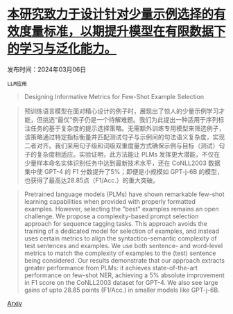 # [本研究致力于设计针对少量示例选择的有效度量标准，以期提升模型在有限数据下的学习与泛化能力。](https://arxiv.org/abs/2403.03861)

发布时间：2024年03月06日

`LLM应用`

> Designing Informative Metrics for Few-Shot Example Selection

> 预训练语言模型在面对精心设计的例子时，展现出了惊人的少量示例学习才能，但挑选“最优”例子仍是一个待解难题。我们为此提出一种适用于序列标注任务的基于复杂度的提示选择策略。无需额外训练专用模型来筛选例子，该策略通过特定指标衡量并匹配测试句子与示例间的句法语义复杂度，实现二者对齐。我们采用句子级和词级双重度量方式确保示例与目标（测试）句子的复杂度相适应。实验证明，此方法能让 PLMs 发挥更大潜能，不仅在少量样本命名实体识别任务中达到最新技术水平，还在 CoNLL2003 数据集中使 GPT-4 的 F1 分数提升了5%；即便是小规模如 GPT-j-6B 的模型，也获得了最高达28.85点（F1/Acc.）的重大突破。

> Pretrained language models (PLMs) have shown remarkable few-shot learning capabilities when provided with properly formatted examples. However, selecting the "best" examples remains an open challenge. We propose a complexity-based prompt selection approach for sequence tagging tasks. This approach avoids the training of a dedicated model for selection of examples, and instead uses certain metrics to align the syntactico-semantic complexity of test sentences and examples. We use both sentence- and word-level metrics to match the complexity of examples to the (test) sentence being considered. Our results demonstrate that our approach extracts greater performance from PLMs: it achieves state-of-the-art performance on few-shot NER, achieving a 5% absolute improvement in F1 score on the CoNLL2003 dataset for GPT-4. We also see large gains of upto 28.85 points (F1/Acc.) in smaller models like GPT-j-6B.

[Arxiv](https://arxiv.org/abs/2403.03861)